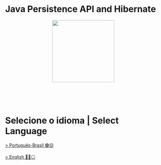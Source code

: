 # Java Persistence API and Hibernate
<div align="center"><img decoding="async" loading="lazy" width="200" height="200" src="https://blog.kakaocdn.net/dn/cYta7d/btrLF4Iytyb/hBJxHuc15KFsp5EkOvwMN1/img.png"></div>
</br>
</br>
</br>
</br>

# Selecione o idioma | Select Language

[> Português-Brasil 🟢🟡](https://github.com/LuanTMoura/Java-Development-Content/blob/main/Content/Courses/Study-JPA-Hibernate/README%20PT-BR.md)

[> English 🔵🔴⚪](https://github.com/LuanTMoura/Java-Development-Content/blob/main/Content/Courses/Study-JPA-Hibernate/README%20EN.md)

